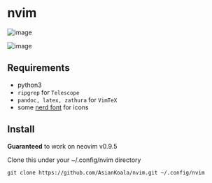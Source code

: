 # nvim
![image](https://i.imgur.com/N2yZThs.jpg)

![image](https://i.imgur.com/HDT9oiZ.png)

## Requirements
- python3
- `ripgrep` for `Telescope`
- `pandoc, latex, zathura` for `VimTeX`
- some [nerd font](https://github.com/ryanoasis/nerd-fonts) for icons

## Install
**Guaranteed** to work on neovim v0.9.5  

Clone this under your ~/.config/nvim directory

```
git clone https://github.com/AsianKoala/nvim.git ~/.config/nvim
```
